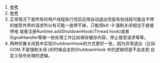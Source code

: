 1. [参考](https://jiyiren.github.io/2018/06/18/jvm-exit/)         
1. [参考](https://blog.csdn.net/u011001084/article/details/73480432)      
1. 正常情况下是所有的用户线程执行完后应用自动退出但是有些线程可能会不停的接受外界的请求所以有可能一直停不掉，只能用kill -9 强制关闭相当于直接停电
或者注册Runtime.addShutdownHook(Thread hook)或者SignalHandler等做一些处理工作比如保存缓存内容，停止接受请求等等。   
1. 两种优雅关闭其中实现ShutdownHook的方式更好一些，因为异常退出（比如OOM,不是强制关闭 )的时候会走的ShutdownHook 中的逻辑但是不会走到
自定义信号处理的逻辑。 
